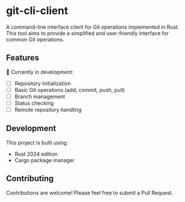 # git-cli-client

A command-line interface client for Git operations implemented in Rust. This tool aims to provide a simplified and user-friendly interface for common Git operations.

## Features

🚧 Currently in development:
- [ ] Repository initialization
- [ ] Basic Git operations (add, commit, push, pull)
- [ ] Branch management
- [ ] Status checking
- [ ] Remote repository handling

## Development
This project is built using:

- Rust 2024 edition
- Cargo package manager


## Contributing
Contributions are welcome! Please feel free to submit a Pull Request.


